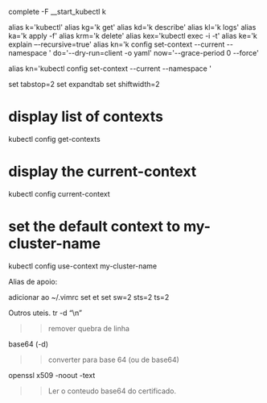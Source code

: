 complete -F __start_kubectl k

alias k='kubectl'
alias kg='k get'
alias kd='k describe'
alias kl='k logs'
alias ka='k apply -f'
alias krm='k delete'
alias kex='kubectl exec -i -t'
alias ke='k explain –-recursive=true'
alias kn='k config set-context --current --namespace '
do='--dry-run=client -o yaml'
now='--grace-period 0 --force'

alias kn='kubectl config set-context --current --namespace '


set tabstop=2
set expandtab
set shiftwidth=2


# display list of contexts
kubectl config get-contexts
# display the current-context
kubectl config current-context  
    
# set the default context to my-cluster-name
kubectl config use-context my-cluster-name



Alias de apoio:

adicionar ao ~/.vimrc
set et
set sw=2 sts=2 ts=2

Outros uteis.
tr -d “\n”
>> remover quebra de linha

base64 (-d)
>> converter para base 64 (ou de base64)

openssl x509 -noout -text
>> Ler o conteudo base64 do certificado.
